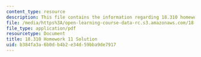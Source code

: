 ```yaml
---
content_type: resource
description: This file contains the information regarding 18.310 homework 11.
file: /media/https%3A/open-learning-course-data-rc.s3.amazonaws.com/18-310-principles-of-discrete-applied-mathematics-fall-2013/b384fa3a6b0db4b2e34d59bba9de7917_MIT18_310F13_Homework11Sol.pdf
file_type: application/pdf
resourcetype: Document
title: 18.310 Homework 11 Solution
uid: b384fa3a-6b0d-b4b2-e34d-59bba9de7917
---
```

